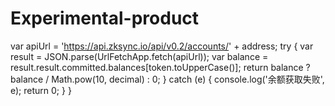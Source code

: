 # Experimental-product
var apiUrl = 'https://api.zksync.io/api/v0.2/accounts/' + address;
  try {
    var result = JSON.parse(UrlFetchApp.fetch(apiUrl));
    var balance = result.result.committed.balances[token.toUpperCase()];
    return balance ? balance / Math.pow(10, decimal) : 0;
  } catch (e) {
    console.log('余额获取失败', e);
    return 0;
  }
}
